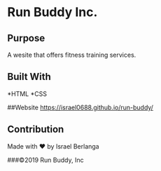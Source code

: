 # Run Buddy Inc.

## Purpose
A wesite that offers fitness training services.

## Built With
*HTML
*CSS

##Website
https://israel0688.github.io/run-buddy/

## Contribution
Made with ❤️ by Israel Berlanga

###©️2019 Run Buddy, Inc
